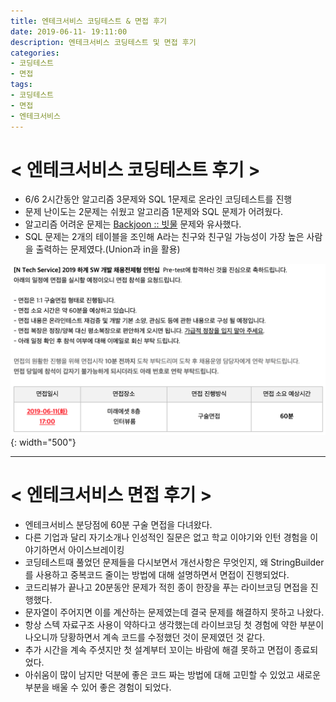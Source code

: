 ```yaml
---
title: 엔테크서비스 코딩테스트 & 면접 후기
date: 2019-06-11- 19:11:00
description: 엔테크서비스 코딩테스트 및 면접 후기
categories:
- 코딩테스트
- 면접
tags:
- 코딩테스트
- 면접
- 엔테크서비스
---
```

# < 엔테크서비스 코딩테스트 후기 >
- 6/6 2시간동안 알고리즘 3문제와 SQL 1문제로 온라인 코딩테스트를 진행
- 문제 난이도는 2문제는 쉬웠고 알고리즘 1문제와 SQL 문제가 어려웠다.
- 알고리즘 어려운 문제는 [Backjoon :: 빗물](https://www.acmicpc.net/problem/14719) 문제와 유사했다.
- SQL 문제는 2개의 테이블을 조인해 A라는 친구와 친구일 가능성이 가장 높은 사람을 출력하는 문제였다.(Union과 in을 활용)

![Imeage](/assets/images/ntech_1.png){: width="500"}
***

# < 엔테크서비스 면접 후기 >
- 엔테크서비스 분당점에 60분 구술 면접을 다녀왔다.
- 다른 기업과 달리 자기소개나 인성적인 질문은 없고 학교 이야기와 인턴 경험을 이야기하면서 아이스브레이킹
- 코딩테스트때 풀었던 문제들을 다시보면서 개선사항은 무엇인지, 왜 StringBuilder를 사용하고 중복코드 줄이는 방법에 대해 설명하면서 면접이 진행되었다.
- 코드리뷰가 끝나고 20분동안 문제가 적힌 종이 한장을 푸는 라이브코딩 면접을 진행했다.
- 문자열이 주어지면 이를 계산하는 문제였는데 결국 문제를 해결하지 못하고 나왔다.
- 항상 스텍 자료구조 사용이 약하다고 생각했는데 라이브코딩 첫 경험에 약한 부분이 나오니까 당황하면서 계속 코드를 수정했던 것이 문제였던 것 같다.
- 추가 시간을 계속 주셧지만 첫 설계부터 꼬이는 바람에 해결 못하고 면접이 종료되었다.
- 아쉬움이 많이 남지만 덕분에 좋은 코드 짜는 방법에 대해 고민할 수 있었고 새로운 부분을 배울 수 있어 좋은 경험이 되었다.